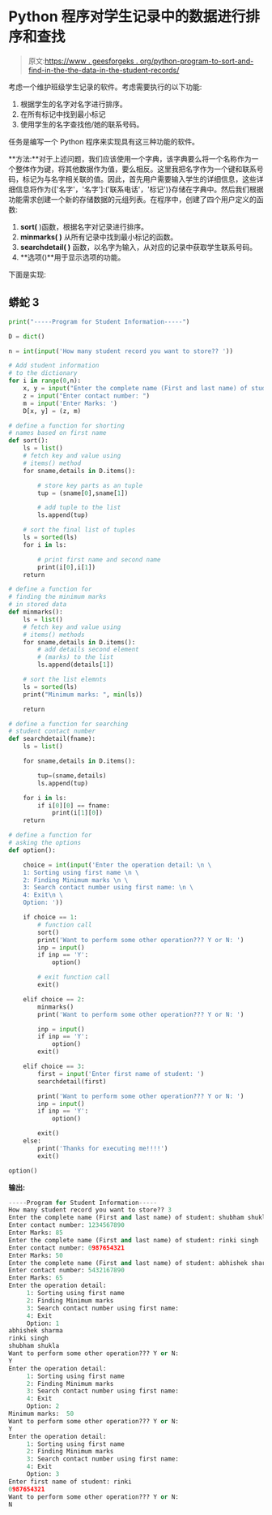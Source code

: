 # Python 程序对学生记录中的数据进行排序和查找

> 原文:[https://www . geesforgeks . org/python-program-to-sort-and-find-in-the-the-data-in-the-student-records/](https://www.geeksforgeeks.org/python-program-to-sort-and-find-the-data-in-the-student-records/)

考虑一个维护班级学生记录的软件。考虑需要执行的以下功能:

1.  根据学生的名字对名字进行排序。
2.  在所有标记中找到最小标记
3.  使用学生的名字查找他/她的联系号码。

任务是编写一个 Python 程序来实现具有这三种功能的软件。

**方法:**对于上述问题，我们应该使用一个字典，该字典要么将一个名称作为一个整体作为键，将其他数据作为值，要么相反。这里我把名字作为一个键和联系号码，标记为与名字相关联的值。因此，首先用户需要输入学生的详细信息，这些详细信息将作为{['名字'，'名字']:('联系电话'，'标记')}存储在字典中。然后我们根据功能需求创建一个新的存储数据的元组列表。在程序中，创建了四个用户定义的函数:

1.  **sort(** )函数，根据名字对记录进行排序。
2.  **minmarks( )** 从所有记录中找到最小标记的函数。
3.  **searchdetail( )** 函数，以名字为输入，从对应的记录中获取学生联系号码。
4.  **选项()**用于显示选项的功能。

下面是实现:

## 蟒蛇 3

```py
print("-----Program for Student Information-----")

D = dict()

n = int(input('How many student record you want to store?? '))

# Add student information
# to the dictionary
for i in range(0,n):
    x, y = input("Enter the complete name (First and last name) of student: ").split()
    z = input("Enter contact number: ")
    m = input('Enter Marks: ')
    D[x, y] = (z, m)

# define a function for shorting
# names based on first name
def sort():
    ls = list()
    # fetch key and value using
    # items() method
    for sname,details in D.items():

        # store key parts as an tuple
        tup = (sname[0],sname[1])

        # add tuple to the list
        ls.append(tup)   

    # sort the final list of tuples
    ls = sorted(ls)   
    for i in ls:

        # print first name and second name
        print(i[0],i[1])
    return

# define a function for
# finding the minimum marks
# in stored data
def minmarks():
    ls = list()
    # fetch key and value using
    # items() methods
    for sname,details in D.items():
        # add details second element
        # (marks) to the list
        ls.append(details[1])   

    # sort the list elemnts   
    ls = sorted(ls)   
    print("Minimum marks: ", min(ls))

    return

# define a function for searching
# student contact number
def searchdetail(fname):
    ls = list()

    for sname,details in D.items():

        tup=(sname,details)
        ls.append(tup)

    for i in ls:
        if i[0][0] == fname:
            print(i[1][0])
    return

# define a function for
# asking the options
def option():

    choice = int(input('Enter the operation detail: \n \
    1: Sorting using first name \n \
    2: Finding Minimum marks \n \
    3: Search contact number using first name: \n \
    4: Exit\n \
    Option: '))

    if choice == 1:
        # function call
        sort()
        print('Want to perform some other operation??? Y or N: ')
        inp = input()
        if inp == 'Y':
            option()

        # exit function call   
        exit()

    elif choice == 2:
        minmarks()
        print('Want to perform some other operation??? Y or N: ')

        inp = input()
        if inp == 'Y':
            option()
        exit()

    elif choice == 3:
        first = input('Enter first name of student: ')
        searchdetail(first)

        print('Want to perform some other operation??? Y or N: ')
        inp = input()
        if inp == 'Y':
            option()

        exit()
    else:
        print('Thanks for executing me!!!!')
        exit()

option()
```

**输出:**

```py
-----Program for Student Information-----
How many student record you want to store?? 3
Enter the complete name (First and last name) of student: shubham shukla
Enter contact number: 1234567890
Enter Marks: 85
Enter the complete name (First and last name) of student: rinki singh
Enter contact number: 0987654321
Enter Marks: 50
Enter the complete name (First and last name) of student: abhishek sharma
Enter contact number: 5432167890
Enter Marks: 65
Enter the operation detail: 
     1: Sorting using first name 
     2: Finding Minimum marks 
     3: Search contact number using first name: 
     4: Exit
     Option: 1
abhishek sharma
rinki singh
shubham shukla
Want to perform some other operation??? Y or N: 
Y
Enter the operation detail: 
     1: Sorting using first name 
     2: Finding Minimum marks 
     3: Search contact number using first name: 
     4: Exit
     Option: 2
Minimum marks:  50
Want to perform some other operation??? Y or N: 
Y
Enter the operation detail: 
     1: Sorting using first name 
     2: Finding Minimum marks 
     3: Search contact number using first name: 
     4: Exit
     Option: 3
Enter first name of student: rinki
0987654321
Want to perform some other operation??? Y or N: 
N
```